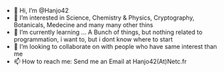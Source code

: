 - 👋 Hi, I’m @Hanjo42
- 👀 I’m interested in Science, Chemistry & Physics, Cryptography, Botanicals, Medecine and many many other thins
- 🌱 I’m currently learning ... A Bunch of things, but nothing related to programmation, i want to, but i dont know where to start
- 💞️ I’m looking to collaborate on with people who have same interest than me
- 📫 How to reach me:   Send me an Email at Hanjo42(At)Netc.fr
<!---
hanjo42/hanjo42 is a ✨ special ✨ repository because its `README.md` (this file) appears on your GitHub profile.
You can click the Preview link to take a look at your changes.
--->
